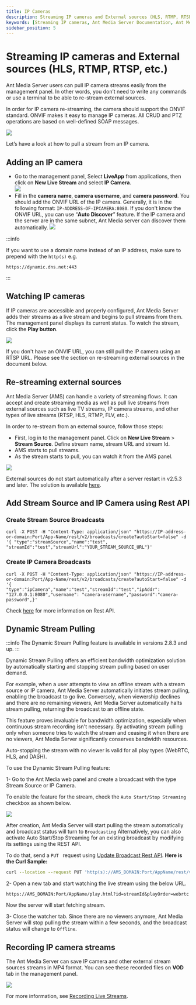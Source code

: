 ```yaml
---
title: IP Cameras
description: Streaming IP cameras and External sources (HLS, RTMP, RTSP)
keywords: [Streaming IP cameras, Ant Media Server Documentation, Ant Media Server Tutorials]
sidebar_position: 5
---
```


# Streaming IP cameras and External sources (HLS, RTMP, RTSP, etc.)

Ant Media Server users can pull IP camera streams easily from the management panel. In other words, you don’t need to write any commands or use a terminal to be able to re-stream external sources.

In order for IP camera re-streaming, the camera should support the ONVIF standard. ONVIF makes it easy to manage IP cameras. All CRUD and PTZ operations are based on well-defined SOAP messages.

![](@site/static/img/onvif_conformance.gif)

Let’s have a look at how to pull a stream from an IP camera.

## Adding an IP camera

*   Go to the management panel, Select **LiveApp** from applications, then click on **New Live Stream** and select **IP Camera**.  
    ![](@site/static/img/re-stream-add-ip-camera-1.png)
*   Fill in the **camera name**, **camera** **username**, and **camera password**. You should add the ONVIF URL of the IP camera. Generally, it is in the following format: ```IP-ADDRESS-OF-IPCAMERA:8080```. If you don't know the ONVIF URL, you can use “**Auto Discover**” feature. If the IP camera and the server are in the same subnet, Ant Media server can discover them automatically.
    ![](@site/static/img/publish-live-stream/IP-Camera-and-External-Sources/IP-Camera-Add.png)

:::info

If you want to use a domain name instead of an IP address, make sure to prepend with the `http(s)` e.g.

`https://dynamic.dns.net:443`

:::

## Watching IP cameras

If IP cameras are accessible and properly configured, Ant Media Server adds their streams as a live stream and begins to pull streams from them. The management panel displays its current status. To watch the stream, click the **Play button**.

![](@site/static/img/publish-live-stream/IP-Camera-and-External-Sources/IP-Camera-Play.png)

If you don't have an ONVIF URL, you can still pull the IP camera using an RTSP URL. Please see the section on re-streaming external sources in the document below.

## Re-streaming external sources

Ant Media Server (AMS) can handle a variety of streaming flows. It can accept and create streaming media as well as pull live streams from external sources such as live TV streams, IP camera streams, and other types of live streams (RTSP, HLS, RTMP, FLV, etc.).

In order to re-stream from an external source, follow those steps:

*   First, log in to the management panel. Click on 
**New Live Stream** > **Stream Source**. Define stream name, stream URL and stream Id.
*   AMS starts to pull streams.
*   As the stream starts to pull, you can watch it from the AMS panel.

![](@site/static/img/publish-live-stream/IP-Camera-and-External-Sources/Stream-Source.png)

External sources do not start automatically after a server restart in v2.5.3 and later. The solution is available [here](https://github.com/orgs/ant-media/discussions/5011).

## Add Stream Source and IP Camera using Rest API

### Create Stream Source Broadcasts

```
curl -X POST -H "Content-Type: application/json" "https://IP-address-or-domain:Port/App-Name/rest/v2/broadcasts/create?autoStart=false" -d '{ "type":"streamSource","name":"test",
"streamId":"test","streamUrl":"YOUR_STREAM_SOURCE_URL"}'
```
### Create IP Camera Broadcasts

```
curl -X POST -H "Content-Type: application/json" "https://IP-address-or-domain:Port/App-Name/rest/v2/broadcasts/create?autoStart=false" -d '{
"type":"ipCamera","name":"test","streamId":"test","ipAddr":  "127.0.0.1:8080","username": "camera-username","password":"camera-password",}'
```
Check [here](https://antmedia.io/docs/category/rest-api-guide/) for more information on Rest API.

## Dynamic Stream Pulling

:::info
The Dynamic Stream Pulling feature is available in versions 2.8.3 and up.
:::

Dynamic Stream Pulling offers an efficient bandwidth optimization solution by automatically starting and stopping stream pulling based on user demand. 

For example, when a user attempts to view an offline stream with a stream source or IP camera, Ant Media Server automatically initiates stream pulling, enabling the broadcast to go live. Conversely, when viewership declines and there are no remaining viewers, Ant Media Server automatically halts stream pulling, returning the broadcast to an offline state. 

This feature proves invaluable for bandwidth optimization, especially when continuous stream recording isn't necessary. By activating stream pulling only when someone tries to watch the stream and ceasing it when there are no viewers, Ant Media Server significantly conserves bandwidth resources.

Auto-stopping the stream with no viewer is valid for all play types (WebRTC, HLS, and DASH).

To use the Dynamic Stream Pulling feature:

1- Go to the Ant Media web panel and create a broadcast with the type Stream Source or IP Camera. 

To enable the feature for the stream, check the ```Auto Start/Stop Streaming``` checkbox as shown below.

![](@site/static/img/dynamic-stream-pulling-1.png)

After creation, Ant Media Server will start pulling the stream automatically and broadcast status will turn to ```Broadcasting```
Alternatively, you can also activate Auto Start/Stop Streaming for an existing broadcast by modifying its settings using the REST API.

To do that, send a  ```PUT ``` request using
[Update Broadcast Rest API](https://antmedia.io/rest/#/BroadcastRestService/updateBroadcast).
**Here is the Curl Sample:**

```bash
curl --location --request PUT 'http(s)://AMS_DOMAIN:Port/AppName/rest/v2/broadcasts/streamId' --header 'Content-Type: application/json' --data '{"autoStartStopEnabled":true}'
```

2- Open a new tab and start watching the live stream using the below URL.

```
https://AMS_DOMAIN:Port/AppName/play.html?id=streamId&playOrder=webrtc
```

Now the server will start fetching stream.

3- Close the watcher tab. Since there are no viewers anymore, Ant Media Server will stop pulling the stream within a few seconds, and the broadcast status will change to ```Offline```.

## Recording IP camera streams

The Ant Media Server can save IP camera and other external stream sources streams in MP4 format. You can see these recorded files on **VOD** tab in the management panel.

![](@site/static/img/publish-live-stream/IP-Camera-and-External-Sources/IP-Camera-Recording.png)

For more information, see [Recording Live Streams](https://antmedia.io/docs/guides/recording-live-streams/).
